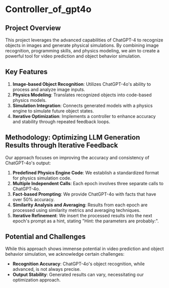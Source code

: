 # Controller_of_gpt4o

## Project Overview

This project leverages the advanced capabilities of ChatGPT-4 to recognize objects in images and generate physical simulations. By combining image recognition, programming skills, and physics modeling, we aim to create a powerful tool for video prediction and object behavior simulation.

## Key Features

1. **Image-based Object Recognition**: Utilizes ChatGPT-4o's ability to process and analyze image inputs.
2. **Physics Modeling**: Translates recognized objects into code-based physics models.
3. **Simulation Integration**: Connects generated models with a physics engine to simulate future object states.
4. **Iterative Optimization**: Implements a controller to enhance accuracy and stability through repeated feedback loops.

## Methodology: Optimizing LLM Generation Results through Iterative Feedback

Our approach focuses on improving the accuracy and consistency of ChatGPT-4o's output:

1. **Predefined Physics Engine Code**: We establish a standardized format for physics simulation code.
2. **Multiple Independent Calls**: Each epoch involves three separate calls to ChatGPT-4o.
3. **Fact-based Prompting**: We provide ChatGPT-4o with facts that have over 50% accuracy.
4. **Similarity Analysis and Averaging**: Results from each epoch are processed using similarity metrics and averaging techniques.
5. **Iterative Refinement**: We insert the processed results into the next epoch's prompt as a hint, stating "Hint: the parameters are probably:".

## Potential and Challenges

While this approach shows immense potential in video prediction and object behavior simulation, we acknowledge certain challenges:

- **Recognition Accuracy**: ChatGPT-4o's object recognition, while advanced, is not always precise.
- **Output Stability**: Generated results can vary, necessitating our optimization approach.

